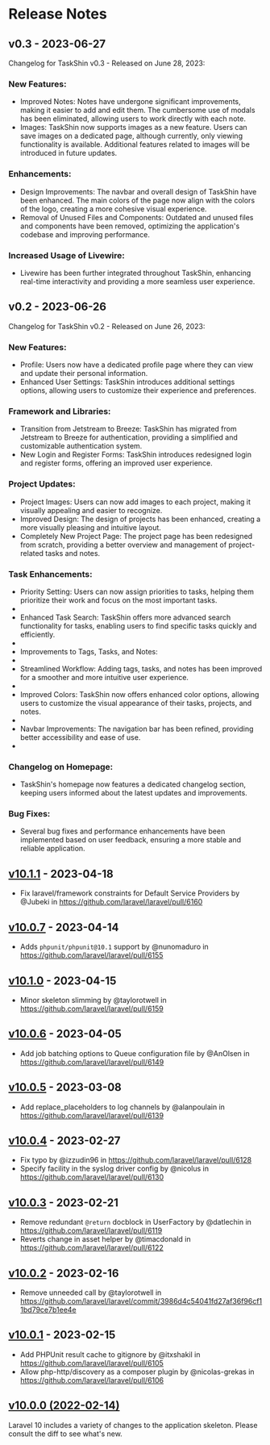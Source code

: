 # Release Notes

## v0.3 - 2023-06-27

Changelog for TaskShin v0.3 - Released on June 28, 2023:

### New Features:

- Improved Notes: Notes have undergone significant improvements, making it easier to add and edit them. The cumbersome use of modals has been eliminated, allowing users to work directly with each note.
- Images: TaskShin now supports images as a new feature. Users can save images on a dedicated page, although currently, only viewing functionality is available. Additional features related to images will be introduced in future updates.

### Enhancements:

- Design Improvements: The navbar and overall design of TaskShin have been enhanced. The main colors of the page now align with the colors of the logo, creating a more cohesive visual experience.
- Removal of Unused Files and Components: Outdated and unused files and components have been removed, optimizing the application's codebase and improving performance.

### Increased Usage of Livewire:

- Livewire has been further integrated throughout TaskShin, enhancing real-time interactivity and providing a more seamless user experience.

## v0.2 - 2023-06-26

Changelog for TaskShin v0.2 - Released on June 26, 2023:

### New Features:

- Profile: Users now have a dedicated profile page where they can view and update their personal information.
- Enhanced User Settings: TaskShin introduces additional settings options, allowing users to customize their experience and preferences.

### Framework and Libraries:

- Transition from Jetstream to Breeze: TaskShin has migrated from Jetstream to Breeze for authentication, providing a simplified and customizable authentication system.
- New Login and Register Forms: TaskShin introduces redesigned login and register forms, offering an improved user experience.

### Project Updates:

- Project Images: Users can now add images to each project, making it visually appealing and easier to recognize.
- Improved Design: The design of projects has been enhanced, creating a more visually pleasing and intuitive layout.
- Completely New Project Page: The project page has been redesigned from scratch, providing a better overview and management of project-related tasks and notes.

### Task Enhancements:

- Priority Setting: Users can now assign priorities to tasks, helping them prioritize their work and focus on the most important tasks.
- 
- Enhanced Task Search: TaskShin offers more advanced search functionality for tasks, enabling users to find specific tasks quickly and efficiently.
- 
- Improvements to Tags, Tasks, and Notes:
- 
- Streamlined Workflow: Adding tags, tasks, and notes has been improved for a smoother and more intuitive user experience.
- 
- Improved Colors: TaskShin now offers enhanced color options, allowing users to customize the visual appearance of their tasks, projects, and notes.
- 
- Navbar Improvements: The navigation bar has been refined, providing better accessibility and ease of use.
- 

### Changelog on Homepage:

- TaskShin's homepage now features a dedicated changelog section, keeping users informed about the latest updates and improvements.

### Bug Fixes:

- Several bug fixes and performance enhancements have been implemented based on user feedback, ensuring a more stable and reliable application.

## [v10.1.1](https://github.com/laravel/laravel/compare/v10.0.7...v10.1.1) - 2023-04-18

- Fix laravel/framework constraints for Default Service Providers by @Jubeki in https://github.com/laravel/laravel/pull/6160

## [v10.0.7](https://github.com/laravel/laravel/compare/v10.1.0...v10.0.7) - 2023-04-14

- Adds `phpunit/phpunit@10.1` support by @nunomaduro in https://github.com/laravel/laravel/pull/6155

## [v10.1.0](https://github.com/laravel/laravel/compare/v10.0.6...v10.1.0) - 2023-04-15

- Minor skeleton slimming by @taylorotwell in https://github.com/laravel/laravel/pull/6159

## [v10.0.6](https://github.com/laravel/laravel/compare/v10.0.5...v10.0.6) - 2023-04-05

- Add job batching options to Queue configuration file by @AnOlsen in https://github.com/laravel/laravel/pull/6149

## [v10.0.5](https://github.com/laravel/laravel/compare/v10.0.4...v10.0.5) - 2023-03-08

- Add replace_placeholders to log channels by @alanpoulain in https://github.com/laravel/laravel/pull/6139

## [v10.0.4](https://github.com/laravel/laravel/compare/v10.0.3...v10.0.4) - 2023-02-27

- Fix typo by @izzudin96 in https://github.com/laravel/laravel/pull/6128
- Specify facility in the syslog driver config by @nicolus in https://github.com/laravel/laravel/pull/6130

## [v10.0.3](https://github.com/laravel/laravel/compare/v10.0.2...v10.0.3) - 2023-02-21

- Remove redundant `@return` docblock in UserFactory by @datlechin in https://github.com/laravel/laravel/pull/6119
- Reverts change in asset helper by @timacdonald in https://github.com/laravel/laravel/pull/6122

## [v10.0.2](https://github.com/laravel/laravel/compare/v10.0.1...v10.0.2) - 2023-02-16

- Remove unneeded call by @taylorotwell in https://github.com/laravel/laravel/commit/3986d4c54041fd27af36f96cf11bd79ce7b1ee4e

## [v10.0.1](https://github.com/laravel/laravel/compare/v10.0.0...v10.0.1) - 2023-02-15

- Add PHPUnit result cache to gitignore by @itxshakil in https://github.com/laravel/laravel/pull/6105
- Allow php-http/discovery as a composer plugin by @nicolas-grekas in https://github.com/laravel/laravel/pull/6106

## [v10.0.0 (2022-02-14)](https://github.com/laravel/laravel/compare/v9.5.2...v10.0.0)

Laravel 10 includes a variety of changes to the application skeleton. Please consult the diff to see what's new.
